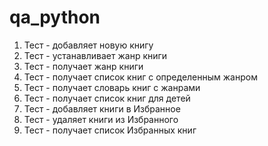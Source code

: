 # qa_python
1. Тест - добавляет новую книгу
2. Тест - устанавливает жанр книги
3. Тест - получает жанр книги
4. Тест - получает список книг с определенным жанром
5. Тест - получает словарь книг с жанрами
6. Тест - получает список книг для детей
7. Тест - добавляет книги в Избранное
8. Тест - удаляет книги из Избранного
9. Тест - получает список Избранных книг
